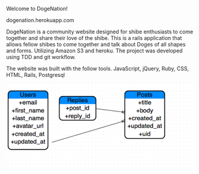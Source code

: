 Welcome to DogeNation!

dogenation.herokuapp.com

DogeNation is a community website designed for shibe enthusiasts to come together and share their love of the shibe.
This is a rails application that allows fellow shibes to come together and talk about Doges of all shapes and forms. Utilizing Amazon S3 and heroku. The project was developed using TDD and git workflow.

The website was built with the follow tools.
JavaScript, jQuery, Ruby, CSS, HTML, Rails, Postgresql



![ER diagram](https://raw.githubusercontent.com/ZacharyAdams/doge_nation/master/images/DogeNation.png)
